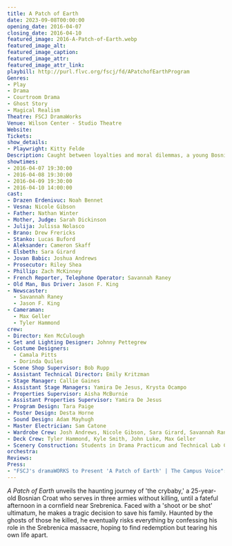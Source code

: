 ```yaml
---
title: A Patch of Earth
date: 2023-09-08T00:00:00
opening_date: 2016-04-07
closing_date: 2016-04-10
featured_image: 2016-A-Patch-of-Earth.webp
featured_image_alt:
featured_image_caption:
featured_image_attr:
featured_image_attr_link:
playbill: http://purl.flvc.org/fscj/fd/APatchofEarthProgram
Genres:
- Play
- Drama
- Courtroom Drama
- Ghost Story
- Magical Realism
Theatre: FSCJ DramaWorks
Venue: Wilson Center - Studio Theatre
Website:
Tickets:
show_details:
- Playwright: Kitty Felde
Description: Caught between loyalties and moral dilemmas, a young Bosnian Croat faces an impossible choice that haunts him beyond war.
showtimes:
- 2016-04-07 19:30:00
- 2016-04-08 19:30:00
- 2016-04-09 19:30:00
- 2016-04-10 14:00:00
cast:
- Drazen Erdenivuc: Noah Bennet
- Vesna: Nicole Gibson
- Father: Nathan Winter
- Mother, Judge: Sarah Dickinson
- Julija: Julissa Nolasco
- Brano: Drew Frericks
- Stanko: Lucas Buford
- Aleksander: Cameron Skaff
- Elsbeth: Sara Girard
- Jovan Babic: Joshua Andrews
- Prosecutor: Riley Shea
- Phillip: Zach McKinney
- French Reporter, Telephone Operator: Savannah Raney
- Old Man, Bus Driver: Jason F. King
- Newscaster: 
  - Savannah Raney
  - Jason F. King
- Cameraman: 
  - Max Geller
  - Tyler Hammond
crew: 
- Director: Ken McCulough
- Set and Lighting Designer: Johnny Pettegrew
- Costume Designers: 
  - Camala Pitts
  - Dorinda Quiles
- Scene Shop Supervisor: Bob Rupp
- Assistant Technical Director: Emily Kritzman
- Stage Manager: Callie Gaines
- Assistant Stage Managers: Yamira De Jesus, Krysta Ocampo
- Properties Supervisor: Aisha McBurnie
- Assistant Properties Supervisor: Yamira De Jesus
- Program Design: Tara Paige
- Poster Design: Desta Horne
- Sound Design: Adam Mayhugh
- Master Electrician: Sam Catone
- Wardrobe Crew: Josh Andrews, Nicole Gibson, Sara Girard, Savannah Raney
- Deck Crew: Tyler Hammond, Kyle Smith, John Luke, Max Geller
- Scenery Construction: Students in Drama Practicum and Technical Lab Class
orchestra:
Reviews: 
Press:
- "FSCJ's dramaWORKS to Present 'A Patch of Earth' | The Campus Voice": https://thecampusvoice.wordpress.com/2016/03/12/fscj-press-release-fscjs-dramaworks-to-present-a-patch-of-earth/
---
```

*A Patch of Earth* unveils the haunting journey of 'the crybaby,' a 25-year-old Bosnian Croat who serves in three armies without killing, until a fateful afternoon in a cornfield near Srebrenica. Faced with a 'shoot or be shot' ultimatum, he makes a tragic decision to save his family. Haunted by the ghosts of those he killed, he eventually risks everything by confessing his role in the Srebrenica massacre, hoping to find redemption but tearing his own life apart.
